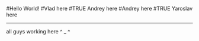 #Hello World\!
#Vlad here
#TRUE Andrey here
#Andrey here
#TRUE Yaroslav here
___________________________
all guys working here ^ _ ^
